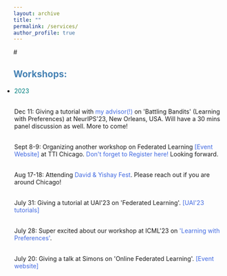 ```yaml
---
layout: archive
title: ""
permalink: /services/
author_profile: true
---
```


<html>
<head>
<style>
a:link {
  color: RoyalBlue;
  background-color: transparent;
  text-decoration: none;
}

a:visited {
  color: Purple;
  background-color: transparent;
  text-decoration: none;
}

a:hover {
  color: RoyalBlue;
  background-color: transparent;
  text-decoration: underline;
}

a:active {
  color: DarkRed;
  background-color: transparent;
  text-decoration: underline;
}
</style>  
</head>  
 
<body>  
  
#<h2 style="color:SteelBlue;" vspace="-2px;">Workshops:</h2>
  
<ul style="margin:1;padding:1">

<li> <font color="#008080">2023</font>

<br> Dec 11: Giving a tutorial with <a href="https://ece.iisc.ac.in/~aditya/" LINK="red"> my advisor(!) </a> on 'Battling Bandits' (Learning with Preferences) at NeurIPS'23, New Orleans, USA. Will have a 30 mins panel discussion as well. More to come!
  
<br> Sept 8-9: Organizing another workshop on Federated Learning <a href="https://sites.google.com/view/tticfl-summerworkshop2023/home?authuser=0" LINK="red"> [Event Website] </a> at TTI Chicago. <a href="https://docs.google.com/forms/d/e/1FAIpQLSepy6GbgB9Jna-jGOPRguH48HWXN9es24LeYqJffTQIouEoXA/viewform" LINK="red"> Don't forget to Register here! </a> Looking forward.
  
<br> Aug 17-18: Attending <a href="https://sites.google.com/view/davidfestyishayfest" LINK="red">David & Yishay Fest</a>. Please reach out if you are around Chicago!

 <br> July 31: Giving a tutorial at UAI'23 on 'Federated Learning'. <a href="https://www.auai.org/uai2023/tutorials" LINK="red">[UAI'23 tutorials]</a>

 <br> July 28: Super excited about our workshop at ICML'23 on <a href="https://sites.google.com/view/mfpl-icml-2023" LINK="red">'Learning with Preferences'</a>.
    
 <br> July 20: Giving a talk at Simons on 'Online Federated Learning'. <a href="https://simons.berkeley.edu/workshops/federated-collaborative-learning/schedule" LINK="red">[Event website]</a>
</li>
  
  
</ul>   
 
  
</body>
</html>
